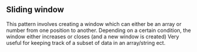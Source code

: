 ## Sliding window

This pattern involves  creating a window which can either be an array or number from one position to another.
Depending on a certain condition, the window either increases or closes (and a new window is created)
Very useful for keeping track of a subset of data in an array/string ect.